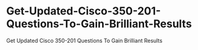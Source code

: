 # Get-Updated-Cisco-350-201-Questions-To-Gain-Brilliant-Results
Get Updated Cisco 350-201 Questions To Gain Brilliant Results
